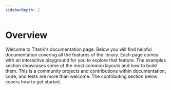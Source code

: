 ```yaml
---
sidebarDepth: 2
---
```


# Overview

Welcome to Titank's documentation page. Below you will find helpful documentation covering all the features of the library. Each page comes with an interactive playground for you to explore that feature. The examples section showcases some of the most common layouts and how to build them. This is a community projects and contributions within documentation, code, and tests are more than welcome. The contributing section below covers how to get started.

<Overview />